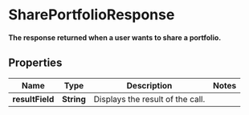 

# SharePortfolioResponse

#### The response returned when a user wants to share a portfolio.

## Properties

Name | Type | Description | Notes
------------ | ------------- | ------------- | -------------
**resultField** | **String** | Displays the result of the call. | 



